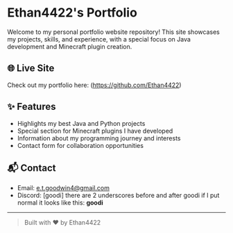 # Ethan4422's Portfolio

Welcome to my personal portfolio website repository! This site showcases my projects, skills, and experience, with a special focus on Java development and Minecraft plugin creation.

## 🌐 Live Site

Check out my portfolio here: (https://github.com/Ethan4422)

## ✨ Features

- Highlights my best Java and Python projects
- Special section for Minecraft plugins I have developed
- Information about my programming journey and interests
- Contact form for collaboration opportunities



## 📬 Contact

- Email: [e.t.goodwin4@gmail.com](mailto:e.t.goodwin4@gmail.com)
- Discord: [goodi] there are 2 underscores before and after goodi if I put normal it looks like this: __goodi__
---

> Built with ❤️ by Ethan4422
